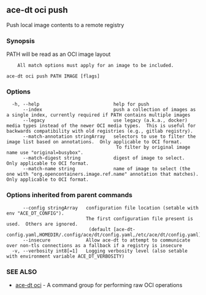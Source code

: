 ## ace-dt oci push

Push local image contents to a remote registry

### Synopsis

PATH will be read as an OCI image layout
		
		All match options must apply for an image to be included.

```
ace-dt oci push PATH IMAGE [flags]
```

### Options

```
  -h, --help                           help for push
      --index                          push a collection of images as a single index, currently required if PATH contains multiple images
      --legacy                         use legacy (a.k.a., docker) media types instead of the newer OCI media types.  This is useful for backwards compatibility with old registries (e.g., gitlab registry).
      --match-annotation stringArray   selectors to use to filter the image list based on annotations.  Only applicable to OCI format.
                                       	To filter by original image name use "original=busybox".
      --match-digest string            digest of image to select.  Only applicable to OCI format.
      --match-name string              name of image to select (the one with "org.opencontainers.image.ref.name" annotation that matches).  Only applicable to OCI format.
```

### Options inherited from parent commands

```
      --config stringArray   configuration file location (setable with env "ACE_DT_CONFIG").
                             The first configuration file present is used.  Others are ignored.
                              (default [ace-dt-config.yaml,HOMEDIR/.config/ace/dt/config.yaml,/etc/ace/dt/config.yaml])
      --insecure             Allow ace-dt to attempt to communicate over non-tls connections as a fallback if a registry is insecure
  -v, --verbosity int8[=1]   Logging verbosity level (also setable with environment variable ACE_DT_VERBOSITY)
```

### SEE ALSO

* [ace-dt oci](ace-dt_oci.md)	 - A command group for performing raw OCI operations

